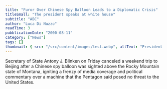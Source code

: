```yaml
---
title: "Furor Over Chinese Spy Balloon Leads to a Diplomatic Crisis"
titleSmall: "The president speaks at white house"
subtitle: "ABC"
author: "Luca Di Nuzzo"
readTime: 3
pubblicationDate: "2000-08-11"
category: ["News"]
tags: []
thumbnail: { src: "/src/content/images/test.webp", altText: "President speaking at white house" }
---
```


Secretary of State Antony J. Blinken on Friday canceled a weekend trip to Beijing after a Chinese spy balloon was sighted above the Rocky Mountain state of Montana, igniting a frenzy of media coverage and political commentary over a machine that the Pentagon said posed no threat to the United States.
